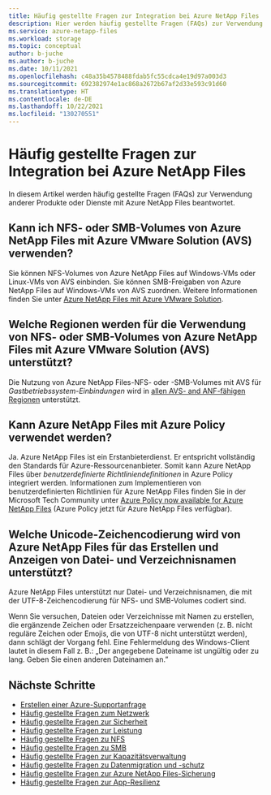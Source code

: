 ```yaml
---
title: Häufig gestellte Fragen zur Integration bei Azure NetApp Files | Microsoft-Dokumentation
description: Hier werden häufig gestellte Fragen (FAQs) zur Verwendung anderer Produkte oder Dienste mit Azure NetApp Files beantwortet.
ms.service: azure-netapp-files
ms.workload: storage
ms.topic: conceptual
author: b-juche
ms.author: b-juche
ms.date: 10/11/2021
ms.openlocfilehash: c48a35b4578488fdab5fc55cdca4e19d97a003d3
ms.sourcegitcommit: 692382974e1ac868a2672b67af2d33e593c91d60
ms.translationtype: HT
ms.contentlocale: de-DE
ms.lasthandoff: 10/22/2021
ms.locfileid: "130270551"
---
```

# <a name="integration-faqs-for-azure-netapp-files"></a>Häufig gestellte Fragen zur Integration bei Azure NetApp Files

In diesem Artikel werden häufig gestellte Fragen (FAQs) zur Verwendung anderer Produkte oder Dienste mit Azure NetApp Files beantwortet.  

## <a name="can-i-use-azure-netapp-files-nfs-or-smb-volumes-with-azure-vmware-solution-avs"></a>Kann ich NFS- oder SMB-Volumes von Azure NetApp Files mit Azure VMware Solution (AVS) verwenden?

Sie können NFS-Volumes von Azure NetApp Files auf Windows-VMs oder Linux-VMs von AVS einbinden. Sie können SMB-Freigaben von Azure NetApp Files auf Windows-VMs von AVS zuordnen. Weitere Informationen finden Sie unter [Azure NetApp Files mit Azure VMware Solution]( ../azure-vmware/netapp-files-with-azure-vmware-solution.md).  

## <a name="what-regions-are-supported-for-using-azure-netapp-files-nfs-or-smb-volumes-with-azure-vmware-solution-avs"></a>Welche Regionen werden für die Verwendung von NFS- oder SMB-Volumes von Azure NetApp Files mit Azure VMware Solution (AVS) unterstützt?

Die Nutzung von Azure NetApp Files-NFS- oder -SMB-Volumes mit AVS für *Gastbetriebssystem-Einbindungen* wird in [allen AVS- and ANF-fähigen Regionen](https://azure.microsoft.com/global-infrastructure/services/?products=azure-vmware,netapp) unterstützt.

## <a name="does-azure-netapp-files-work-with-azure-policy"></a>Kann Azure NetApp Files mit Azure Policy verwendet werden?

Ja. Azure NetApp Files ist ein Erstanbieterdienst. Er entspricht vollständig den Standards für Azure-Ressourcenanbieter. Somit kann Azure NetApp Files über *benutzerdefinierte Richtliniendefinitionen* in Azure Policy integriert werden. Informationen zum Implementieren von benutzerdefinierten Richtlinien für Azure NetApp Files finden Sie in der Microsoft Tech Community unter [Azure Policy now available for Azure NetApp Files](https://techcommunity.microsoft.com/t5/azure/azure-policy-now-available-for-azure-netapp-files/m-p/2282258) (Azure Policy jetzt für Azure NetApp Files verfügbar). 

## <a name="which-unicode-character-encoding-is-supported-by-azure-netapp-files-for-the-creation-and-display-of-file-and-directory-names"></a>Welche Unicode-Zeichencodierung wird von Azure NetApp Files für das Erstellen und Anzeigen von Datei- und Verzeichnisnamen unterstützt?   

Azure NetApp Files unterstützt nur Datei- und Verzeichnisnamen, die mit der UTF-8-Zeichencodierung für NFS- und SMB-Volumes codiert sind.

Wenn Sie versuchen, Dateien oder Verzeichnisse mit Namen zu erstellen, die ergänzende Zeichen oder Ersatzzeichenpaare verwenden (z. B. nicht reguläre Zeichen oder Emojis, die von UTF-8 nicht unterstützt werden), dann schlägt der Vorgang fehl. Eine Fehlermeldung des Windows-Client lautet in diesem Fall z. B.: „Der angegebene Dateiname ist ungültig oder zu lang. Geben Sie einen anderen Dateinamen an.” 

## <a name="next-steps"></a>Nächste Schritte  

- [Erstellen einer Azure-Supportanfrage](../azure-portal/supportability/how-to-create-azure-support-request.md)
- [Häufig gestellte Fragen zum Netzwerk](faq-networking.md)
- [Häufig gestellte Fragen zur Sicherheit](faq-security.md)
- [Häufig gestellte Fragen zur Leistung](faq-performance.md)
- [Häufig gestellte Fragen zu NFS](faq-nfs.md)
- [Häufig gestellte Fragen zu SMB](faq-smb.md)
- [Häufig gestellte Fragen zur Kapazitätsverwaltung](faq-capacity-management.md)
- [Häufig gestellte Fragen zu Datenmigration und -schutz](faq-data-migration-protection.md)
- [Häufig gestellte Fragen zur Azure NetApp Files-Sicherung](faq-backup.md)
- [Häufig gestellte Fragen zur App-Resilienz](faq-application-resilience.md)
